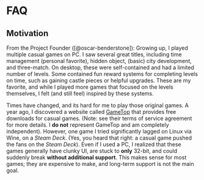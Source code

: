 # FAQ

## Motivation

From the Project Founder ([@oscar-benderstone]): Growing up,
I played multiple casual games on PC. I saw several great
titles, including time management (personal favorite),
hidden object, (basic) city development, and three-match.
On desktop, these were self-contained and had a limited number
of levels. Some contained fun reward systems for completing
levels on time, such as gaining castle pieces or
helpful upgrades. These are my favorite, and while
I played more games that focused on the levels themselves,
I felt (and still feel) inspired by these systems.

Times have changed, and its hard for me to play those
original games. A year ago, I discovered a website called [GameTop](https://www.gametop.com/)
that provides free downloads for casual games. (Note: see
their terms of service agreement for more details. I **do not**
represent GameTop and am completely independent).
However, one game I tried significantly lagged on Linux
via Wine, on a _Steam Deck_. (Yes, you heard that right: a casual game
pushed the fans on the _Steam Deck_). Even if I used a PC,
I realized that these games generally have clunky UI,
are stuck to **only** 32-bit, and could suddenly break
**without additional support**. This makes sense for most games;
they are expensive to make, and long-term support is not
the main goal.
